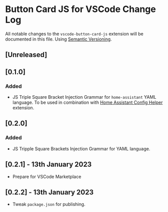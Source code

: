 # Button Card JS for VSCode Change Log

All notable changes to the `vscode-button-card-js` extension will be documented in this file. Using [Semantic Versioning](https://semver.org/).

## [Unreleased]

## [0.1.0]

### Added

- JS Triple Square Bracket Injection Grammar for `home-assistant` YAML language. To be used in combination with [Home Assistant Config Helper](https://github.com/keesschollaart81/vscode-home-assistant) extension.

## [0.2.0]

### Added

- JS Tripple Square Brackets Injection Grammar for YAML language.

## [0.2.1] - 13th January 2023

- Prepare for VSCode Marketplace

## [0.2.2] - 13th January 2023

- Tweak `package.json` for publishing.

